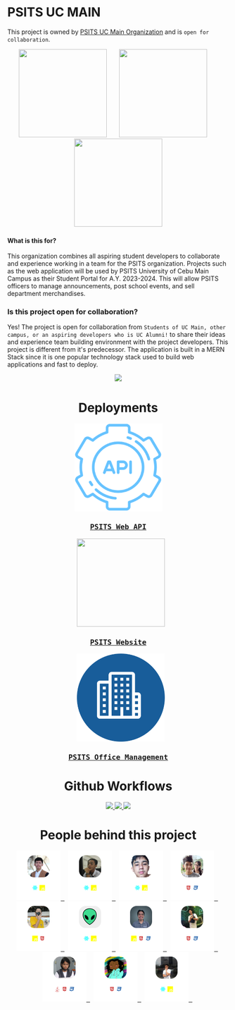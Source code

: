 # PSITS UC MAIN
This project is owned by [PSITS UC Main Organization](https://www.facebook.com/PSITS.UCmain) and is `open for collaboration`.


<p align="center">
    <img width="200" height="200" src="https://github.com/jaymar921/PSITSWebApp/blob/master/PSITSweb/static/images/uc.png">
    &nbsp;&nbsp;&nbsp;&nbsp;&nbsp;
    <img width="200" height="200" src="https://github.com/jaymar921/PSITSWebApp/blob/master/PSITSweb/static/images/CCS_LOGO.png">
    &nbsp;&nbsp;&nbsp;&nbsp;&nbsp;
    <img width="200" height="200" src="https://github.com/jaymar921/PSITSWebApp/blob/master/PSITSweb/static/images/PSITS_LOGO.png">
</p>

#### What is this for?
This organization combines all aspiring student developers to collaborate and experience working in a team for the PSITS organization. Projects such as the web application will be used by PSITS University of Cebu Main Campus as their Student Portal for A.Y. 2023-2024. This will allow PSITS officers to manage announcements, post school events, and sell department merchandises.

### Is this project open for collaboration?
Yes! The project is open for collaboration from `Students of UC Main, other campus, or an aspiring developers who is UC Alumni!` to share their ideas and experience team building environment with the project developers. This project is different from it's predecessor. The application is built in a MERN Stack since it is one popular technology stack used to build web applications and fast to deploy.

<div align="center">
    <img src="https://visitcount.itsvg.in/api?id=PSITS-UC-MAIN&label=Page%20Views&color=1&icon=6&pretty=true)](https://visitcount.itsvg.in"/>
</div>

<div align="center">
    <h1>Deployments</h1>
</div>

<div align="center">
  <kbd>
      <a href="https://psits-web-api.vercel.app/" target="_blank">
          <img width="200" height="200" src="https://github.com/PSITS-UC-MAIN/.github/blob/main/profile/_img_api.png">
          <h3 align="center">PSITS Web API</h3>
      </a>
  </kbd>
    &nbsp;&nbsp;
  <kbd>
       <a href="https://psits-web-site.vercel.app/" target="_blank">
            <img width="200" height="200" src="https://github.com/jaymar921/PSITSWebApp/blob/master/PSITSweb/static/images/PSITS_LOGO.png">
            <h3 align="center">PSITS Website</h3>
       </a>
  </kbd>
    &nbsp;&nbsp;
  <kbd>
      <a href="https://psits-web-officemanagement.vercel.app/login" target="_blank">
          <img width="200" height="200" src="https://github.com/PSITS-UC-MAIN/.github/blob/main/profile/_img_office.png">
          <h3 align="center">PSITS Office Management</h3>
       </a>
  </kbd>
</div>

<div align="center">
    <h1>Github Workflows</h1>
</div>

<div align="center">
    <a href="https://github.com/PSITS-UC-MAIN/PSITS-WEB/actions/workflows/BackendAPICI.yml" target="_blank">
        <img src="https://github.com/PSITS-UC-MAIN/PSITS-WEB/actions/workflows/BackendAPICI.yml/badge.svg">
    </a>
    <a href="https://github.com/PSITS-UC-MAIN/PSITS-WEB/actions/workflows/FrontEndCI.yml" target="_blank">
        <img src="https://github.com/PSITS-UC-MAIN/PSITS-WEB/actions/workflows/FrontEndCI.yml/badge.svg">
    </a>
    <a href="https://github.com/PSITS-UC-MAIN/PSITS-WEB/actions/workflows/OfficeManagementCI.yml" target="_blank">
        <img src="https://github.com/PSITS-UC-MAIN/PSITS-WEB/actions/workflows/OfficeManagementCI.yml/badge.svg">
    </a>
</div>


<div align="center">
    <h1>People behind this project</h1>
</div>

<div align="center">
  <kbd>
      <a href="https://github.com/jaymar921" target="_blank">
          <img width="100" height="112" src="https://github.com/PSITS-UC-MAIN/.github/blob/main/profile/collaborators/jaymar921.png?raw=true">
      </a>
  </kbd>
  &nbsp;
  <kbd>
      <a href="https://github.com/Keeeyaan" target="_blank">
          <img width="100" height="112" src="https://github.com/PSITS-UC-MAIN/.github/blob/main/profile/collaborators/keeyan.png?raw=true">
      </a>
  </kbd>
  &nbsp;
  <kbd>
      <a href="https://github.com/gochuicod" target="_blank">
          <img width="100" height="112" src="https://github.com/PSITS-UC-MAIN/.github/blob/main/profile/collaborators/gochuicod.png?raw=true">
      </a>
  </kbd>
  &nbsp;
  <kbd>
      <a href="https://github.com/mikapikachu921" target="_blank">
          <img width="100" height="112" src="https://github.com/PSITS-UC-MAIN/.github/blob/main/profile/collaborators/mikapikachi921.png?raw=true">
      </a>
  </kbd>
  &nbsp;
  <kbd>
      <a href="https://github.com/Javabutdif" target="_blank">
          <img width="100" height="112" src="https://github.com/PSITS-UC-MAIN/.github/blob/main/profile/collaborators/Javabutdif.png?raw=true">
      </a>
  </kbd>
  &nbsp;
  <kbd>
      <a href="https://github.com/criticalzero123" target="_blank">
          <img width="100" height="112" src="https://github.com/PSITS-UC-MAIN/.github/blob/main/profile/collaborators/criticalzero123.png?raw=true">
      </a>
  </kbd>
  &nbsp;
  <kbd>
      <a href="https://github.com/natnat1432" target="_blank">
          <img width="100" height="112" src="https://github.com/PSITS-UC-MAIN/.github/blob/main/profile/collaborators/natnat123.png?raw=true">
      </a>
  </kbd>
  &nbsp;
  <kbd>
      <a href="https://github.com/Death84256" target="_blank">
          <img width="100" height="112" src="https://github.com/PSITS-UC-MAIN/.github/blob/main/profile/collaborators/death84256.png?raw=true">
      </a>
  </kbd>
  &nbsp;
  <kbd>
      <a href="https://github.com/TheOriginalReben" target="_blank">
          <img width="100" height="112" src="https://github.com/PSITS-UC-MAIN/.github/blob/main/profile/collaborators/TheOriginalReben.png?raw=true">
      </a>
  </kbd>
  &nbsp;
  <kbd>
      <a href="https://github.com/takiii20" target="_blank">
          <img width="100" height="112" src="https://github.com/PSITS-UC-MAIN/.github/blob/main/profile/collaborators/takiii20.png?raw=true">
      </a>
  </kbd>
  &nbsp;
  <kbd>
      <a href="https://github.com/ha-rold1999" target="_blank">
          <img width="100" height="112" src="https://github.com/PSITS-UC-MAIN/.github/blob/main/profile/collaborators/ha-rold1999.png?raw=true">
      </a>
  </kbd>
  &nbsp;
</div>

